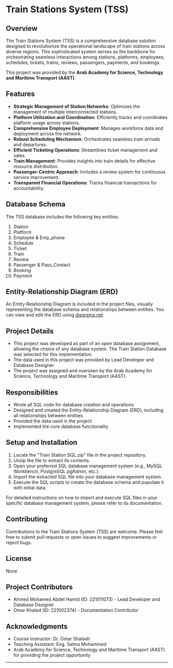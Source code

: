 # Train Stations System (TSS)

## Overview

The Train Stations System (TSS) is a comprehensive database solution designed to revolutionize the operational landscape of train stations across diverse regions. This sophisticated system serves as the backbone for orchestrating seamless interactions among stations, platforms, employees, schedules, tickets, trains, reviews, passengers, payments, and bookings.

This project was provided by the **Arab Academy for Science, Technology and Maritime Transport (AAST)**.

## Features

- **Strategic Management of Station Networks**: Optimizes the management of multiple interconnected stations.
- **Platform Utilization and Coordination**: Efficiently tracks and coordinates platform usage across stations.
- **Comprehensive Employee Deployment**: Manages workforce data and deployment across the network.
- **Robust Scheduling Mechanism**: Orchestrates seamless train arrivals and departures.
- **Efficient Ticketing Operations**: Streamlines ticket management and sales.
- **Train Management**: Provides insights into train details for effective resource distribution.
- **Passenger-Centric Approach**: Includes a review system for continuous service improvement.
- **Transparent Financial Operations**: Tracks financial transactions for accountability.

## Database Schema

The TSS database includes the following key entities:

1. Station
2. Platform
3. Employee & Emp_phone
4. Schedule
5. Ticket
6. Train
7. Review
8. Passenger & Pass_Contact
9. Booking
10. Payment

## Entity-Relationship Diagram (ERD)

An Entity Relationship Diagram is included in the project files, visually representing the database schema and relationships between entities. You can view and edit the ERD using [diagrams.net](https://app.diagrams.net/).

## Project Details

- This project was developed as part of an open database assignment, allowing the choice of any database system. The Train Station Database was selected for this implementation.
- The data used in this project was provided by Lead Developer and Database Designer.
- The project was assigned and overseen by the Arab Academy for Science, Technology and Maritime Transport (AAST).

## Responsibilities

- Wrote all SQL code for database creation and operations
- Designed and created the Entity-Relationship Diagram (ERD), including all relationships between entities
- Provided the data used in the project
- Implemented the core database functionality

## Setup and Installation

1. Locate the "Train Station SQL.zip" file in the project repository.
2. Unzip the file to extract its contents.
3. Open your preferred SQL database management system (e.g., MySQL Workbench, PostgreSQL pgAdmin, etc.).
4. Import the extracted SQL file into your database management system.
5. Execute the SQL scripts to create the database schema and populate it with initial data.

For detailed instructions on how to import and execute SQL files in your specific database management system, please refer to its documentation.

## Contributing

Contributions to the Train Stations System (TSS) are welcome. Please feel free to submit pull requests or open issues to suggest improvements or report bugs.

## License

None

## Project Contributors

- Ahmed Mohamed Abdel Hamid (ID: 221011073) - Lead Developer and Database Designer
- Omar Khaled (ID: 221002374) - Documentation Contributor

## Acknowledgments

- Course Instructor: Dr. Omar Shalash
- Teaching Assistant: Eng. Salma Mohammed
- Arab Academy for Science, Technology and Maritime Transport (AAST) for providing the project opportunity

---
